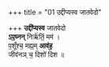+++
title = "01 उद्दीप्यस्व जातवेदो"

+++
**उद्दी॑प्यस्व** जातवेदो  
**ऽप॒घ्नन्** निर्ऋ॑तिं॒ मम॑ ।  
प॒शूँश्च॒ मह्य॒म् **आव॑ह॒**  
जीव॑नञ् च॒ दिशो॑ दिश ॥